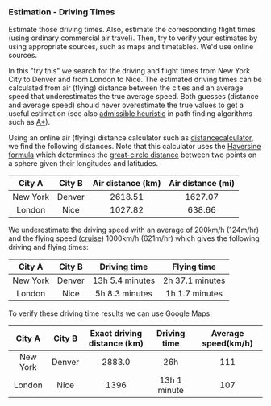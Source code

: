 ### Estimation - Driving Times

Estimate those driving times. Also, estimate the corresponding flight times (using ordinary commercial air travel). 
Then, try to verify your estimates by using appropriate sources, such as maps and timetables. We'd use online sources.

In this "try this" we search for the driving and flight times from New York City to Denver and from London to Nice.
The estimated driving times can be calculated from air (flying) distance between the cities and an average speed that underestimates the true average speed. 
Both guesses (distance and average speed) should never overestimate the true values to get a useful estimation 
(see also [admissible heuristic](https://en.wikipedia.org/wiki/Admissible_heuristic) in path finding algorithms such as [A*](https://en.wikipedia.org/wiki/A*_search_algorithm)).


Using an online air (flying) distance calculator such as [distancecalculator](https://www.distancecalculator.net/), 
we find the following distances. Note that this calculator uses the [Haversine formula](https://en.wikipedia.org/wiki/Haversine_formula) which determines the [great-circle distance](https://en.wikipedia.org/wiki/Great-circle_distance) between two points on a sphere given their longitudes and latitudes.

| City A   | City B | Air distance (km) | Air distance (mi) |
|:--------:|:------:|:-----------------:|:-----------------:|
| New York | Denver | 2618.51           | 1627.07           |
| London   | Nice   | 1027.82           | 638.66            |

We underestimate the driving speed with an average of 200km/h (124m/hr) and the flying speed ([cruise](https://en.wikipedia.org/wiki/Cruise_(aeronautics))) 1000km/h (621m/hr) which gives the following driving and flying times:

| City A   | City B | Driving time      | Flying time       |
|:--------:|:------:|:-----------------:|:-----------------:|
| New York | Denver | 13h 5.4 minutes   | 2h 37.1 minutes   |
| London   | Nice   | 5h 8.3 minutes    | 1h 1.7 minutes    |

To verify these driving time results we can use Google Maps:

| City A   | City B | Exact driving distance (km) | Driving time        | Average speed(km/h) |
|:--------:|:------:|:---------------------------:|:-------------------:|:-------------------:|
| New York | Denver | 2883.0                      | 26h                 | 111                 |
| London   | Nice   | 1396                        | 13h 1 minute        | 107                 |
